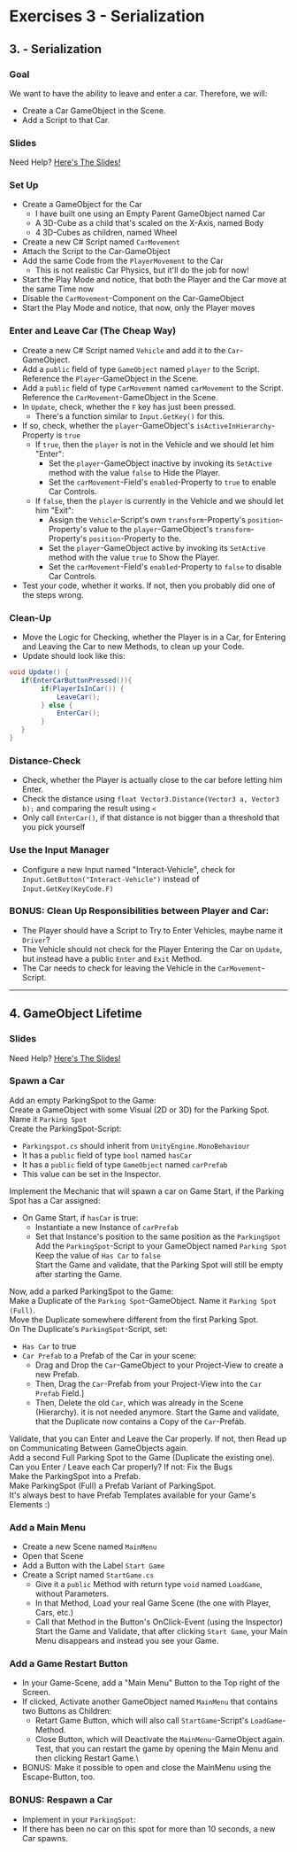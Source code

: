 # Exercises 3 - Serialization

## 3. - Serialization

### Goal

We want to have the ability to leave and enter a car. Therefore, we will:
- Create a Car GameObject in the Scene.
- Add a Script to that Car.

### Slides
Need Help? [Here's The Slides!](slides/README.md#3-serialization)

### Set Up

- Create a GameObject for the Car
  - I have built one using an Empty Parent GameObject named Car
  - A 3D-Cube as a child that's scaled on the X-Axis, named Body
  - 4 3D-Cubes as children, named Wheel
- Create a new C# Script named `CarMovement`
- Attach the Script to the Car-GameObject
- Add the same Code from the `PlayerMovement` to the Car
  - This is not realistic Car Physics, but it'll do the job for now!
- Start the Play Mode and notice, that both the Player and the Car move at the same Time now
- Disable the `CarMovement`-Component on the Car-GameObject
- Start the Play Mode and notice, that now, only the Player moves

### Enter and Leave Car (The Cheap Way)
- Create a new C# Script named `Vehicle` and add it to the `Car`-GameObject.
- Add a `public` field of type `GameObject` named `player` to the Script. Reference the `Player`-GameObject in the Scene.
- Add a `public` field of type `CarMovement` named `carMovement` to the Script. Reference the `CarMovement`-GameObject in the Scene.
- In `Update`, check, whether the `F` key has just been pressed.
  - There's a function similar to `Input.GetKey()` for this.
- If so, check, whether the `player`-GameObject's `isActiveInHierarchy`-Property is `true`
  - If `true`, then the `player` is not in the Vehicle and we should let him "Enter":
    - Set the `player`-GameObject inactive by invoking its `SetActive` method with the value `false` to Hide the Player.
    - Set the `carMovement`-Field's `enabled`-Property to `true` to enable Car Controls.
  - If `false`, then the `player` is currently in the Vehicle and we should let him "Exit":
    - Assign the `Vehicle`-Script's own `transform`-Property's `position`-Property's value to the `player`-GameObject's `transform`-Property's `position`-Property to the.
    - Set the `player`-GameObject active by invoking its `SetActive` method with the value `true` to Show the Player.
    - Set the `carMovement`-Field's `enabled`-Property to `false` to disable Car Controls.
- Test your code, whether it works. If not, then you probably did one of the steps wrong.

### Clean-Up
- Move the Logic for Checking, whether the Player is in a Car, for Entering and Leaving the Car to new Methods, to clean up your Code.
- Update should look like this:
```cs
void Update() {
   if(EnterCarButtonPressed()){
        if(PlayerIsInCar()) {
            LeaveCar();
        } else {
            EnterCar();
        }
   }
}
```

### Distance-Check
- Check, whether the Player is actually close to the car before letting him Enter.
- Check the distance using `float Vector3.Distance(Vector3 a, Vector3 b);` and comparing the result using `<`
- Only call `EnterCar()`, if that distance is not bigger than a threshold that you pick yourself

### Use the Input Manager
- Configure a new Input named "Interact-Vehicle", check for `Input.GetButton("Interact-Vehicle")` instead of `Input.GetKey(KeyCode.F)`

### BONUS: Clean Up Responsibilities between Player and Car:
- The Player should have a Script to Try to Enter Vehicles, maybe name it `Driver`?
- The Vehicle should not check for the Player Entering the Car on `Update`, but instead have a public `Enter` and `Exit` Method.
- The Car needs to check for leaving the Vehicle in the `CarMovement`-Script.

---

## 4. GameObject Lifetime

### Slides
Need Help? [Here's The Slides!](slides/README.md#4-gameobject-lifetime)

### Spawn a Car

Add an empty ParkingSpot to the Game:\
Create a GameObject with some Visual (2D or 3D) for the Parking Spot. Name it `Parking Spot`\
Create the ParkingSpot-Script:
- `Parkingspot.cs` should inherit from `UnityEngine.MonoBehaviour`
- It has a `public` field of type `bool` named `hasCar`
- It has a `public` field of type `GameObject` named `carPrefab`
- This value can be set in the Inspector.

Implement the Mechanic that will spawn a car on Game Start, if the Parking Spot has a Car assigned:
- On Game Start, if `hasCar` is true:
  - Instantiate a new Instance of `carPrefab`
  - Set that Instance's position to the same position as the `ParkingSpot`
Add the `ParkingSpot`-Script to your GameObject named `Parking Spot`\
Keep the value of `Has Car` to `false`\
Start the Game and validate, that the Parking Spot will still be empty after starting the Game.

Now, add a parked ParkingSpot to the Game:\
Make a Duplicate of the `Parking Spot`-GameObject. Name it `Parking Spot (Full)`.\
Move the Duplicate somewhere different from the first Parking Spot.\
On The Duplicate's `ParkingSpot`-Script, set:
- `Has Car` to true
- `Car Prefab` to a Prefab of the Car in your scene:
  - Drag and Drop the `Car`-GameObject to your Project-View to create a new Prefab.
  - Then, Drag the `Car`-Prefab from your Project-View into the `Car Prefab` Field.]
  - Then, Delete the old `Car`, which was already in the Scene (Hierarchy). it is not needed anymore.
Start the Game and validate, that the Duplicate now contains a Copy of the `Car`-Prefab.

Validate, that you can Enter and Leave the Car properly. If not, then Read up on Communicating Between GameObjects again.\
Add a second Full Parking Spot to the Game (Duplicate the existing one). Can you Enter / Leave each Car properly? If not: Fix the Bugs\
Make the ParkingSpot into a Prefab.\
Make ParkingSpot (Full) a Prefab Variant of ParkingSpot.\
It's always best to have Prefab Templates available for your Game's Elements :)

### Add a Main Menu
- Create a new Scene named `MainMenu`
- Open that Scene
- Add a Button with the Label `Start Game`
- Create a Script named `StartGame.cs`
  - Give it a `public` Method with return type `void` named `LoadGame`, without Parameters.
  - In that Method, Load your real Game Scene (the one with Player, Cars, etc.)
  - Call that Method in the Button's OnClick-Event (using the Inspector)
Start the Game and Validate, that after clicking `Start Game`, your Main Menu disappears and instead you see your Game.

### Add a Game Restart Button
- In your Game-Scene, add a "Main Menu" Button to the Top right of the Screen.
- If clicked, Activate another GameObject named `MainMenu` that contains two Buttons as Children:
  - Retart Game Button, which will also call `StartGame`-Script's `LoadGame`-Method.
  - Close Button, which will Deactivate the `MainMenu`-GameObject again.
Test, that you can restart the game by opening the Main Menu and then clicking Restart Game.\
- BONUS: Make it possible to open and close the MainMenu using the Escape-Button, too.

### BONUS: Respawn a Car
- Implement in your `ParkingSpot`:
- If there has been no car on this spot for more than 10 seconds, a new Car spawns.
